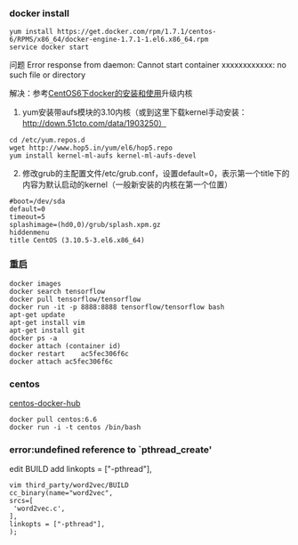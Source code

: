 ### docker install 

```
yum install https://get.docker.com/rpm/1.7.1/centos-6/RPMS/x86_64/docker-engine-1.7.1-1.el6.x86_64.rpm
service docker start
```

问题 Error response from daemon: Cannot start container xxxxxxxxxxxx: no such file or directory

解决：参考[CentOS6下docker的安装和使用](http://qicheng0211.blog.51cto.com/3958621/1582909)升级内核   

1. yum安装带aufs模块的3.10内核（或到这里下载kernel手动安装：http://down.51cto.com/data/1903250）
```
cd /etc/yum.repos.d 
wget http://www.hop5.in/yum/el6/hop5.repo
yum install kernel-ml-aufs kernel-ml-aufs-devel
```   
2. 修改grub的主配置文件/etc/grub.conf，设置default=0，表示第一个title下的内容为默认启动的kernel（一般新安装的内核在第一个位置）

```
#boot=/dev/sda
default=0
timeout=5
splashimage=(hd0,0)/grub/splash.xpm.gz
hiddenmenu
title CentOS (3.10.5-3.el6.x86_64)
```

### 重启

```
docker images
docker search tensorflow 
docker pull tensorflow/tensorflow
docker run -it -p 8888:8888 tensorflow/tensorflow bash
apt-get update 
apt-get install vim 
apt-get install git
docker ps -a
docker attach (container id)
docker restart    ac5fec306f6c
docker attach ac5fec306f6c
```

### centos
[centos-docker-hub](https://hub.docker.com/_/centos/)
```
docker pull centos:6.6
docker run -i -t centos /bin/bash
```

### error:undefined reference to `pthread_create'
edit  BUILD add linkopts = ["-pthread"],
```
vim third_party/word2vec/BUILD    
cc_binary(name="word2vec",
srcs=[
 'word2vec.c',
],
linkopts = ["-pthread"],
);
```

